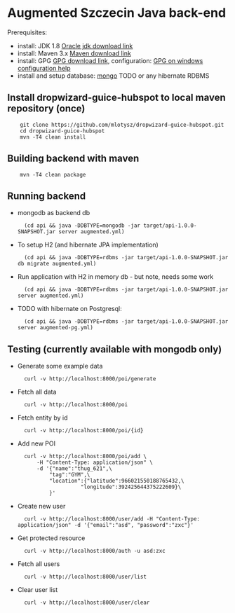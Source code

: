 # Augmented Szczecin Java back-end

Prerequisites:
- install: JDK 1.8 [Oracle jdk download link]
- install: Maven 3.x [Maven download link]
- install: GPG [GPG download link], configuration: [GPG on windows configuration help]
- install and setup database: [mongo] TODO or any hibernate RDBMS

## Install dropwizard-guice-hubspot to local maven repository (once)

        git clone https://github.com/mlotysz/dropwizard-guice-hubspot.git
        cd dropwizard-guice-hubspot
        mvn -T4 clean install

## Building backend with maven

        mvn -T4 clean package

## Running backend

* mongodb as backend db

        (cd api && java -DDBTYPE=mongodb -jar target/api-1.0.0-SNAPSHOT.jar server augmented.yml)

* To setup H2 (and hibernate JPA implementation)

        (cd api && java -DDBTYPE=rdbms -jar target/api-1.0.0-SNAPSHOT.jar db migrate augmented.yml)
        
* Run application with H2 in memory db - but note, needs some work
        
        (cd api && java -DDBTYPE=rdbms -jar target/api-1.0.0-SNAPSHOT.jar server augmented.yml)

* TODO with hibernate on Postgresql:

        (cd api && java -DDBTYPE=rdbms -jar target/api-1.0.0-SNAPSHOT.jar server augmented-pg.yml)

## Testing (currently available with mongodb only)

* Generate some example data

        curl -v http://localhost:8000/poi/generate

* Fetch all data

        curl -v http://localhost:8000/poi

* Fetch entity by id

        curl -v http://localhost:8000/poi/{id}

* Add new POI

        curl -v http://localhost:8000/poi/add \
            -H "Content-Type: application/json" \
            -d '{"name":"thug_621",\
                "tag":"GYM",\
                "location":{"latitude":966021550188765432,\
                          "longitude":392425644375222609}\
                }'

* Create new user

        curl -v http://localhost:8000/user/add -H "Content-Type: application/json" -d '{"email":"asd", "password":"zxc"}'

* Get protected resource

        curl -v http://localhost:8000/auth -u asd:zxc

* Fetch all users

        curl -v http://localhost:8000/user/list

* Clear user list

        curl -v http://localhost:8000/user/clear

[Oracle jdk download link]:http://www.oracle.com/technetwork/java/javase/downloads/index.html
[Maven download link]: http://maven.apache.org/download.cgi?Preferred=ftp://mirror.reverse.net/pub/apache
[GPG download link]: https://www.gnupg.org/download/
[GPG on windows configuration help]: https://virgo47.wordpress.com/2014/08/09/releasing-to-maven-central-with-git-on-windows/
[mongo]: http://docs.mongodb.org/manual/installation/
